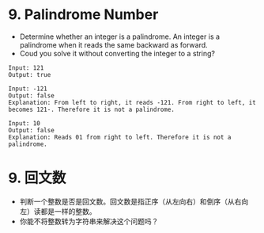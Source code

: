 # 9. Palindrome Number
* Determine whether an integer is a palindrome. An integer is a palindrome when it reads the same backward as forward.
* Coud you solve it without converting the integer to a string?
```text
Input: 121
Output: true

Input: -121
Output: false
Explanation: From left to right, it reads -121. From right to left, it becomes 121-. Therefore it is not a palindrome.

Input: 10
Output: false
Explanation: Reads 01 from right to left. Therefore it is not a palindrome.
```
# 9. 回文数
* 判断一个整数是否是回文数。回文数是指正序（从左向右）和倒序（从右向左）读都是一样的整数。
* 你能不将整数转为字符串来解决这个问题吗？